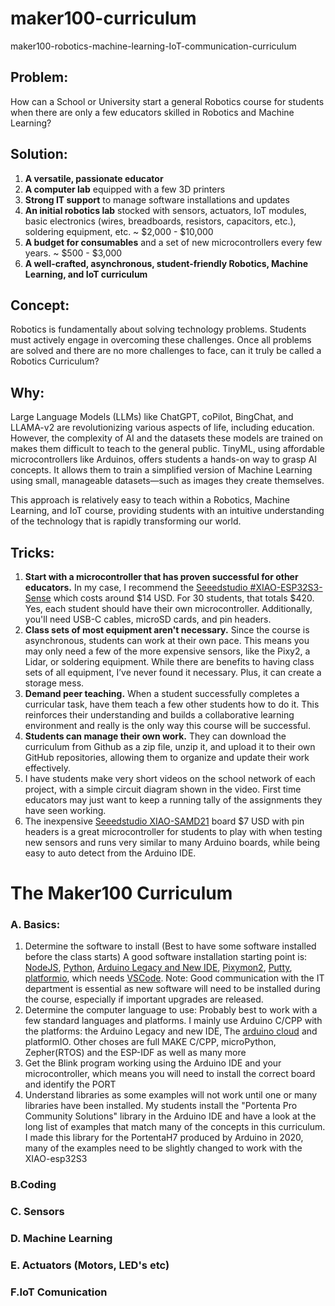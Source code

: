 


# maker100-curriculum
maker100-robotics-machine-learning-IoT-communication-curriculum

## Problem: 
How can a School or University start a general Robotics course for students when there are only a few educators skilled in Robotics and Machine Learning?

## Solution:

1. **A versatile, passionate educator**
2. **A computer lab** equipped with a few 3D printers
3. **Strong IT support** to manage software installations and updates
4. **An initial robotics lab** stocked with sensors, actuators, IoT modules, basic electronics (wires, breadboards, resistors, capacitors, etc.), soldering equipment, etc. ~ $2,000 - $10,000 
5. **A budget for consumables** and a set of new microcontrollers every few years. ~ $500 - $3,000
6. **A well-crafted, asynchronous, student-friendly Robotics, Machine Learning, and IoT curriculum**

## Concept:   
Robotics is fundamentally about solving technology problems. Students must actively engage in overcoming these challenges. Once all problems are solved and there are no more challenges to face, can it truly be called a Robotics Curriculum?

## Why:
Large Language Models (LLMs) like ChatGPT, coPilot, BingChat, and LLAMA-v2 are revolutionizing various aspects of life, including education. However, the complexity of AI and the datasets these models are trained on makes them difficult to teach to the general public. TinyML, using affordable microcontrollers like Arduinos, offers students a hands-on way to grasp AI concepts. It allows them to train a simplified version of Machine Learning using small, manageable datasets—such as images they create themselves.

This approach is relatively easy to teach within a Robotics, Machine Learning, and IoT course, providing students with an intuitive understanding of the technology that is rapidly transforming our world.






## Tricks:
1. **Start with a microcontroller that has proven successful for other educators.** In my case, I recommend the  [Seeedstudio #XIAO-ESP32S3-Sense](https://wiki.seeedstudio.com/xiao_esp32s3_getting_started/)  which costs around $14 USD. For 30 students, that totals $420. Yes, each student should have their own microcontroller. Additionally, you'll need USB-C cables, microSD cards, and pin headers.
2. **Class sets of most equipment aren't necessary.** Since the course is asynchronous, students can work at their own pace. This means you may only need a few of the more expensive sensors, like the Pixy2, a Lidar, or soldering equipment. While there are benefits to having class sets of all equipment, I’ve never found it necessary. Plus, it can create a storage mess.
3. **Demand peer teaching.** When a student successfully completes a curricular task, have them teach a few other students how to do it. This reinforces their understanding and builds a collaborative learning environment and really is the only way this course will be successful.
4. **Students can manage their own work.** They can download the curriculum from Github as a zip file, unzip it, and upload it to their own GitHub repositories, allowing them to organize and update their work effectively.
5. I have students make very short videos on the school network of each project, with a simple circuit diagram shown in the video. First time educators may just want to keep a running tally of the assignments they have seen working.
6. The inexpensive [Seeedstudio XIAO-SAMD21](https://wiki.seeedstudio.com/Seeeduino-XIAO/) board $7 USD with pin headers is a great microcontroller for students to play with when testing new sensors and runs very similar to many Arduino boards, while being easy to auto detect from the Arduino IDE.





# The Maker100 Curriculum

### A. Basics:
1. Determine the software to install (Best to have some software installed before the class starts) A good software installation starting point is: [NodeJS](https://nodejs.org/en/download/package-manager), [Python](https://www.python.org/downloads/), [Arduino Legacy and New IDE](https://www.arduino.cc/en/software), [Pixymon2](https://pixycam.com/downloads-pixy2/), [Putty](https://www.putty.org/), [platformio](https://platformio.org/), which needs [VSCode](https://code.visualstudio.com/download). Note: Good communication with the IT department is essential as new software will need to be installed during the course, especially if important upgrades are released.
2. Determine the computer language to use: Probably best to work with a few standard languages and platforms. I mainly use Arduino C/CPP with the platforms: the Arduino Legacy and new IDE, The [arduino cloud](https://cloud.arduino.cc/) and platformIO. Other choses are full MAKE C/CPP, microPython, Zepher(RTOS) and the ESP-IDF as well as many more
3. Get the Blink program working using the Arduino IDE and your microcontroller, which means you will need to install the correct board and identify the PORT
4. Understand libraries as some examples will not work until one or many libraries have been installed. My students install the "Portenta Pro Community Solutions" library in the Arduino IDE and have a look at the long list of examples that match many of the concepts in this curriculum. I made this library for the PortentaH7 produced by Arduino in 2020, many of the examples need to be slightly changed to work with the XIAO-esp32S3


### B.Coding


### C. Sensors


### D. Machine Learning


### E. Actuators (Motors, LED's etc)



### F.IoT Comunication






